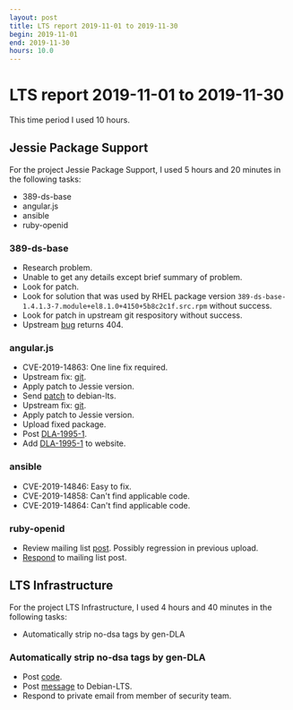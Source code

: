 ```yaml
---
layout: post
title: LTS report 2019-11-01 to 2019-11-30
begin: 2019-11-01
end: 2019-11-30
hours: 10.0
---
```


# LTS report 2019-11-01 to 2019-11-30

This time period I used 10 hours.

## Jessie Package Support
For the project Jessie Package Support, I used 5 hours and 20 minutes in the following tasks:

* 389-ds-base
* angular.js
* ansible
* ruby-openid

### 389-ds-base
* Research problem.
* Unable to get any details except brief summary of problem.
* Look for patch.
* Look for solution that was used by RHEL package version
  `389-ds-base-1.4.1.3-7.module+el8.1.0+4150+5b8c2c1f.src.rpm`
  without success.
* Look for patch in upstream git respository without success.
* Upstream [bug](https://pagure.io/freeipa/issue/8050) returns 404.

### angular.js
* CVE-2019-14863: One line fix required.
* Upstream fix: [git](https://github.com/angular/angular.js/commit/f33ce173c90736e349cf594df717ae3ee41e0f7a).
* Apply patch to Jessie version.
* Send [patch](https://lists.debian.org/debian-lts/2019/11/msg00034.html) to debian-lts.
* Upstream fix: [git](https://github.com/angular/angular.js/commit/f33ce173c90736e349cf594df717ae3ee41e0f7a).
* Apply patch to Jessie version.
* Upload fixed package.
* Post [DLA-1995-1](https://lists.debian.org/debian-lts-announce/2019/11/msg00015.html).
* Add [DLA-1995-1](https://salsa.debian.org/webmaster-team/webwml/merge_requests/282) to website.

### ansible
* CVE-2019-14846: Easy to fix.
* CVE-2019-14858: Can't find applicable code.
* CVE-2019-14864: Can't find applicable code.

### ruby-openid
* Review mailing list
[post](https://lists.debian.org/debian-lts/2019/10/msg00091.html).
Possibly regression in previous upload.
* [Respond](https://lists.debian.org/debian-lts/2019/11/msg00015.html)
to mailing list post.


## LTS Infrastructure
For the project LTS Infrastructure, I used 4 hours and 40 minutes in the following tasks:

* Automatically strip no-dsa tags by gen-DLA

### Automatically strip no-dsa tags by gen-DLA
* Post [code](https://salsa.debian.org/snippets/354).
* Post [message](https://lists.debian.org/debian-lts/2019/11/msg00047.html) to Debian-LTS.
* Respond to private email from member of security team.



